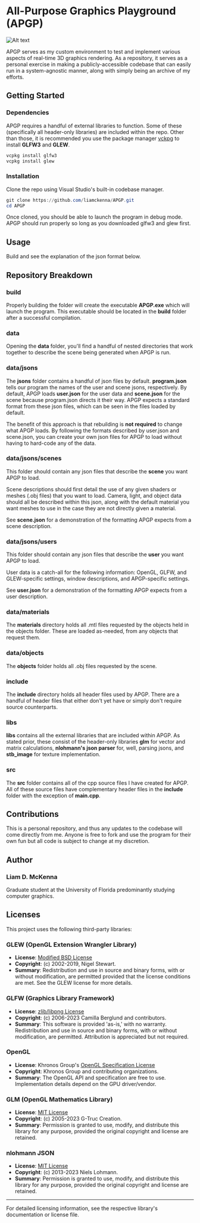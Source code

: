 # All-Purpose Graphics Playground (APGP)

![Alt text]([https://example.com/image.png](https://liamdouglas.com/images/works/apgp_hu0607789f2889d60015976f0026f69aa9_435615_2226x1439_resize_q75_h1_lanczos_3.webp))

APGP serves as my custom environment to test and implement various aspects of real-time 3D graphics rendering. As a repository, it serves as a personal exercise in making a publicly-accessible codebase that can easily run in a system-agnostic manner, along with simply being an archive of my efforts.

## Getting Started

### Dependencies

APGP requires a handful of external libraries to function. Some of these (specifically all header-only libraries) are included within the repo. Other than those, it is recommended you use the package manager [vckpg](https://github.com/microsoft/vcpkg) to install **GLFW3** and **GLEW**.

```bash
vcpkg install glfw3
vcpkg install glew
```

### Installation

Clone the repo using Visual Studio's built-in codebase manager.

```powershell
git clone https://github.com/liamckenna/APGP.git
cd APGP
```

Once cloned, you should be able to launch the program in debug mode. APGP should run properly so long as you downloaded glfw3 and glew first. 

## Usage 

Build and see the explanation of the json format below.

## Repository Breakdown

### build

Properly building the folder will create the executable **APGP.exe** which will launch the program. This executable should be located in the **build** folder after a successful compilation.

### data

Opening the **data** folder, you'll find a handful of nested directories that work together to describe the scene being generated when APGP is run.

### data/jsons

The **jsons** folder contains a handful of json files by default. **program.json** tells our program the names of the user and scene jsons, respectively. By default, APGP loads **user.json** for the user data and **scene.json** for the scene because program.json directs it their way. APGP expects a standard format from these json files, which can be seen in the files loaded by default. 

The benefit of this approach is that rebuilding is **not required** to change what APGP loads. By following the formats described by user.json and scene.json, you can create your own json files for APGP to load without having to hard-code any of the data.

### data/jsons/scenes

This folder should contain any json files that describe the **scene** you want APGP to load. 

Scene descriptions should first detail the use of any given shaders or meshes (.obj files) that you want to load. Camera, light, and object data should all be described within this json, along with the default material you want meshes to use in the case they are not directly given a material.

See **scene.json** for a demonstration of the formatting APGP expects from a scene description.

### data/jsons/users

This folder should contain any json files that describe the **user** you want APGP to load. 

User data is a catch-all for the following information: OpenGL, GLFW, and GLEW-specific settings, window descriptions, and APGP-specific settings.

See **user.json** for a demonstration of the formatting APGP expects from a user description.

### data/materials

The **materials** directory holds all .mtl files requested by the objects held in the objects folder. These are loaded as-needed, from any objects that request them.

### data/objects

The **objects** folder holds all .obj files requested by the scene.

### include

The **include** directory holds all header files used by APGP. There are a handful of header files that either don't yet have or simply don't require source counterparts. 

### libs

**libs** contains all the external libraries that are included within APGP. As stated prior, these consist of the header-only libraries **glm** for vector and matrix calculations, **nlohmann's json parser** for, well, parsing jsons, and **stb_image** for texture implementation.

### src

The **src** folder contains all of the cpp source files I have created for APGP. All of these source files have complementary header files in the **include** folder with the exception of **main.cpp**.


## Contributions

This is a personal repository, and thus any updates to the codebase will come directly from me. Anyone is free to fork and use the program for their own fun but all code is subject to change at my discretion.

## Author

### **Liam D. McKenna** 
Graduate student at the University of Florida predominantly studying computer graphics.

## Licenses

This project uses the following third-party libraries:

### GLEW (OpenGL Extension Wrangler Library)
- **License**: [Modified BSD License](https://opensource.org/licenses/BSD-3-Clause)
- **Copyright**: (c) 2002-2019, Nigel Stewart.
- **Summary**: Redistribution and use in source and binary forms, with or without modification, are permitted provided that the license conditions are met. See the GLEW license for more details.

### GLFW (Graphics Library Framework)
- **License**: [zlib/libpng License](https://opensource.org/licenses/Zlib)
- **Copyright**: (c) 2006-2023 Camilla Berglund and contributors.
- **Summary**: This software is provided 'as-is,' with no warranty. Redistribution and use in source and binary forms, with or without modification, are permitted. Attribution is appreciated but not required.

### OpenGL
- **License**: Khronos Group's [OpenGL Specification License](https://www.khronos.org/legal/)
- **Copyright**: Khronos Group and contributing organizations.
- **Summary**: The OpenGL API and specification are free to use. Implementation details depend on the GPU driver/vendor.

### GLM (OpenGL Mathematics Library)
- **License**: [MIT License](https://opensource.org/licenses/MIT)
- **Copyright**: (c) 2005-2023 G-Truc Creation.
- **Summary**: Permission is granted to use, modify, and distribute this library for any purpose, provided the original copyright and license are retained.

### nlohmann JSON
- **License**: [MIT License](https://opensource.org/licenses/MIT)
- **Copyright**: (c) 2013-2023 Niels Lohmann.
- **Summary**: Permission is granted to use, modify, and distribute this library for any purpose, provided the original copyright and license are retained.

---

For detailed licensing information, see the respective library's documentation or license file.
